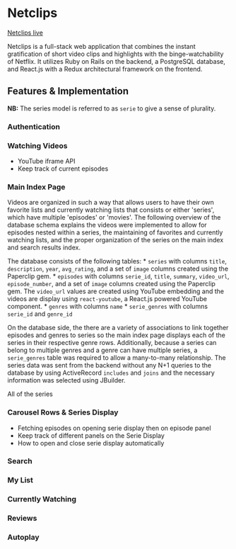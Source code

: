 # Netclips

[Netclips live][heroku]

[heroku]: http://netclips.herokuapp.com/

Netclips is a full-stack web application that combines the instant gratification of short video clips and highlights with the binge-watchability of Netflix. It utilizes Ruby on Rails on the backend, a PostgreSQL database, and React.js with a Redux architectural framework on the frontend.  

## Features & Implementation

  **NB:** The series model is referred to as `serie` to give a sense of plurality.

### Authentication

### Watching Videos
  - YouTube iframe API
  - Keep track of current episodes

### Main Index Page

  Videos are organized in such a way that allows users to have their own favorite lists and currently watching lists that consists or either 'series', which have multiple 'episodes' or 'movies'. The following overview of the database schema explains the videos were implemented to allow for episodes nested within a series, the maintaining of favorites and currently watching lists, and the proper organization of the series on the main index and search results index.

   The database consists of the following tables:
    * `series` with columns `title`, `description`, `year`, `avg_rating`, and a set of `image` columns created using the Paperclip gem.
    * `episodes` with columns `serie_id`, `title`, `summary`, `video_url`, `episode_number`, and a set of `image` columns created using the Paperclip gem. The `video_url` values are created using YouTube embedding and the videos are display using `react-youtube`, a React.js powered YouTube component.
    * `genres` with columns `name`
    * `serie_genres` with columns `serie_id` and `genre_id`

  On the database side, the there are a variety of associations to link together episodes and genres to series so the main index page displays each of the series in their respective genre rows. Additionally, because a series can belong to multiple genres and a genre can have multiple series, a `serie_genres` table was required to allow a many-to-many relationship.
  The series data was sent from the backend without any N+1 queries to the database by using ActiveRecord `includes` and `joins` and the necessary information was selected using JBuilder.

  All of the series

### Carousel Rows & Series Display
  - Fetching episodes on opening serie display then on episode panel
  - Keep track of different panels on the Serie Display
  - How to open and close serie display automatically

### Search

### My List

### Currently Watching

### Reviews

### Autoplay
